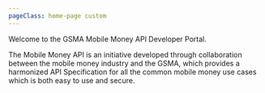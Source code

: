 ```yaml
---
pageClass: home-page custom
---
```


  <home-hero-section 
    :title="'Welcome to the GSMA Mobile Money API Developer Portal.'"
    :description="'The Mobile Money API is an initiative developed through collaboration between the mobile money industry and the GSMA, which provides a harmonized API Specification for all the common mobile money use cases which is both easy to use and secure.'"
    :videoSrc="'https://www.youtube.com/watch?v=nJkWmKf6b5Q&ab_channel=MobileforDevelopment'"
    :videoThumbSrc="'/images/hero-video-thumb.png'"
    :imageSrc="'/images/hero-video-thumb.png'"
    :imageAlt="'image alt'" 
    :accentLink="{text: 'Go to API Docs', link: '/api-versions-1.2/resources/api-service-definition'}"
    :transparentLink="{text: 'Learn more', link: '/api-versions-1.2/get-started'}"
    />

  <what-you-get/>

  <benefits-list/>

  <mm-metrics/>

  <industries
    :title="'Explore what’s possible'"
    :description="'Bibendum integer quam sem purus donec. Morbi volutpat euismod cras convallis quam.'"
    :mainIndustry="{
        title: 'Mobile Money Provider',
        description: 'Integer pulvinar risus nisi tristique. Molestie dictumst ac in pulvinar et natoque semper vitae convallis.',
        link: '/mobile-money-providers/',
        icon: '/images/industry-1.svg',
        iconBackground: '#DE002B',
      }"
    :industries="[
        {
          title: 'Merchants & Service Providers',
          description: 'Euismod pulvinar mattis laoreet mauris neque egestas lorem enim. At scelerisque nisl eros, nunc, eu urna, nisl viverra non.',
          link: '/merchants-and-service-providers/',
          icon: '/images/industry-2.svg',
          iconBackground: '#EE3772',
        },
        {
          title: 'Governments',
          description: 'Risus, ligula facilisis viverra placerat a neque sed. Sagittis, sit nunc consectetur amet feugiat ornare.',
          link: '/governments/',
          icon: '/images/industry-3.svg',
          iconBackground: '#FCBB2C',
        },
        {
          title: 'Humanitarian Agencies',
          description: 'Tempor, pellentesque volutpat id ipsum ornare vestibulum, velit sed. Ut hendrerit commodo scelerisque ipsum vel.',
          link: '/humanitarian-agencies/',
          icon: '/images/industry-3.svg',
          iconBackground: '#00A182',
        },
        {
          title: 'International Transfer Organisations',
          description: 'Fringilla egestas ut sit odio hendrerit in quis purus in. Molestie euismod cras dis neque eget urna eget amet enim.',
          link: '/international-transfer-organisations/',
          icon: '/images/industry-4.svg',
          iconBackground: '#00A6C9',
        },
        {
          title: 'Payment Service Providers & Payment Aggregators',
          description: 'At et tristique vulputate est elementum aliquet. Odio magna semper mauris magna erat dolor justo condimentum.',
          link: '/payment-service-providers-and-payment-aggregators/',
          icon: '/images/industry-5.svg',
          iconBackground: '#FF6600',
        },
        {
          title: 'Banks & Microfinance Institutions',
          description: 'At et tristique vulputate est elementum aliquet. Odio magna semper mauris magna erat dolor justo condimentum.',
          link: '/banks-microfinance-institutions/',
          icon: '/images/industry-1.svg',
          iconBackground: '#95226C',
        },
        {
          title: 'FinTech Providers (Insurance Savings Loans)',
          description: 'Et vel tincidunt ipsum eleifend nisi. Ipsum sapien neque pellentesque nec nibh tellus scelerisque ut lectus.',
          link: '/fintech-providers/',
          icon: '/images/industry-5.svg',
          iconBackground: '#99CCCC',
        },
        {
          title: 'Employers',
          description: 'Integer pulvinar risus nisi tristique. Molestie dictumst ac in pulvinar et natoque semper vitae convallis.',
          link: '/employers/',
          icon: '/images/industry-1.svg',
          iconBackground: '#00A6C9',
        },
        {
          title: 'Energy & Utilities & AgriTech',
          description: 'Euismod pulvinar mattis laoreet mauris neque egestas lorem enim. At scelerisque nisl eros, nunc, eu urna, nisl viverra non.',
          link: '/energy-utilities-agritech/',
          icon: '/images/industry-2.svg',
          iconBackground: '#FF6600',
        },
        {
          title: 'Education & Health',
          description: 'Risus, ligula facilisis viverra placerat a neque sed. Sagittis, sit nunc consectetur amet feugiat ornare.',
          link: '/education-and-health/',
          icon: '/images/industry-3.svg',
          iconBackground: '#95226C',
        },
        {
          title: 'Mobile Money Agents',
          description: 'Tempor, pellentesque volutpat id ipsum ornare vestibulum, velit sed. Ut hendrerit commodo scelerisque ipsum vel.',
          link: '/mobile-money-agents/',
          icon: '/images/industry-3.svg',
          iconBackground: '#99CCCC',
        },
      ]
    "
  />
  
  <use-case
  :sectionTitle="'Explore use cases'"
  :sectionDescription="'Bibendum integer quam sem purus donec. Morbi volutpat euismod cras convallis quam.'"
  :useCases="[
    {
      link: '/use-cases/merchant-payments',
      icon: '/images/use-case-1.png',
      title: 'Merchant payments',
      description: 'Ut hendrerit nunc id amet mollis. Cras urna dolor nibh a ut cursus ut.'
    },
    {
      link: '/use-cases/disbursements',
      icon: '/images/use-case-2.png',
      title: 'Disbursements',
      description: 'Facilisis rutrum diam imperdiet euismod tincidunt id volutpat egestas. Fermentum ornare blandit.'
    },
    {
      link: '/use-cases/international-transfers',
      icon: 'images/use-case-3.png',
      title: 'International transfers',
      description: 'Facilisis rutrum diam imperdiet euismod tincidunt id volutpat egestas. Fermentum ornare blandit.'
    },
    {
      link: '/use-cases/p-2-p-transfers',
      icon: '/images/use-case-4.png',
      title: 'P2P transfers',
      description: 'Facilisis rutrum diam imperdiet euismod tincidunt id volutpat egestas. Fermentum ornare blandit.'
    },
    {
      link: '/use-cases/reccuring-payments',
      icon: '/images/use-case-1.png',
      title: 'Reccuring payments',
      description: 'Ut hendrerit nunc id amet mollis. Cras urna dolor nibh a ut cursus ut.'
    },
    {
      link: '/use-cases/account-linking',
      icon: '/images/use-case-5.png',
      title: 'Account linking',
      description: 'Ut hendrerit nunc id amet mollis. Cras urna dolor nibh a ut cursus ut.'
    },
    {
      link: '/use-cases/bill-payments',
      icon: '/images/use-case-2.png',
      title: 'Bill payments',
      description: 'Ut hendrerit nunc id amet mollis. Cras urna dolor nibh a ut cursus ut.'
    },
    {
      link: '/use-cases/agent-services',
      icon: '/images/use-case-6.png',
      title: 'Agent Services',
      description: 'Ut hendrerit nunc id amet mollis. Cras urna dolor nibh a ut cursus ut.'
    },
  ]"
  />

  <specific-grid-section
  :cards="[
    {
      image: '/images/succeed-use-case.jpg',
      title: 'Compliance platform',
      description: 'Dictumst habitasse ultrices elementum, consequat ultrices purus volutpat. Posuere amet amet, cum justo bibendum morbi. Auctor interdum morbi non platea justo, et neque.',
      btnText: 'Learn more',
      link: '#',
    },
    {
      image: '/images/succeed-use-case.jpg',
      title: 'Collaboration platform',
      description: 'Dictumst habitasse ultrices elementum, consequat ultrices purus volutpat. Posuere amet amet, cum justo bibendum morbi. Auctor interdum morbi non platea justo, et neque.',
      btnText: 'Learn more',
      link: '#',
    },
  ]"
/>

  <get-started
  :sectionTitle="'Get Started with Development'"
  :sectionDescription="'We offers a powerful and easy to use tools to take full advantage of the Mobile Money API Specification.'"
  :borderedLink="{text: 'Learn more', link: '/api-versions-1.2/get-started'}"
  :accentLink="{text: 'Start developing', link: '/api-versions-1.2/resources/api-service-definition'}"
  />

  <testimonials-slider
  :slides="[
        {
          image: '/images/slide-item-1.jpg',
          description: 'Quisque bibendum elit purus ultricies. Nam imperdiet praesent cursus congue euismod volutpat.\n' +
          'Scelerisque hendrerit sagittis, sit aliquet id sodales dictum pellentesque quis. Lobortis ultrices\n' +
          'ultrices integer urna, pharetra.',
          author: 'John Smith',
          position: 'Developer at Porto',
        },
        {
          image: 'https://via.placeholder.com/400x400/F8F8F9/DE002B?text=placeholder-1',
          description: 'Text for test 1',
          author: 'Test 1',
          position: 'Test 1',
        },
        {
          image: 'https://via.placeholder.com/400x400/F8F8F9/DE002B?text=placeholder-2',
          description: 'Text for test 2',
          author: 'Test 2',
          position: 'Test 2',
        },
        {
          image: 'https://via.placeholder.com/400x400/F8F8F9/DE002B?text=placeholder-3',
          description: 'Text for test 3',
          author: 'Test 3',
          position: 'Test 3',
        },
        {
          image: 'https://via.placeholder.com/400x400/F8F8F9/DE002B?text=placeholder-4',
          description: 'Text for test 4',
          author: 'Test 4',
          position: 'Test 4',
        },
    ]"
  />
    
<div class="text-hidden">
  <p>Welcome to the GSMA Mobile Money API Developer Portal.</p>
  <p>The Mobile Money API is an initiative developed through collaboration between the mobile money industry and the GSMA, which provides a harmonized API Specification for all the common mobile money use cases which is both easy to use and secure.</p>
</div>
